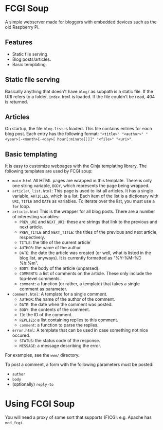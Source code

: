 FCGI Soup
=========
A simple webserver made for bloggers with embedded devices such as the old Raspberry Pi.


Features
--------
 * Static file serving.
 * Blog posts/articles.
 * Basic templating.
 

Static file serving
-------------------
Basically anything that doesn't have `blog/` as subpath is a static file.
If the URI refers to a folder, `index.html` is loaded.
If the file couldn't be read, 404 is returned.


Articles
--------
On startup, the file `blog.list` is loaded. This file contains entries for each blog post.
Each entry has the following format: `"<title>" "<author>" "<year>[-<month>[-<day>[ hour[:minute]]]]" "<file>" "<uri>"`.


Basic templating
----------------
It is easy to customize webpages with the Cinja templating library. The following templates
are used by FCGI soup:

- `main.html`
  All HTML pages are wrapped in this template. There is only one string variable, `BODY`, which
  represents the page being wrapped.
- `article\_list.html`: This page is used to list all articles. It has a single variable, `ARTICLES`,
   which is a list. Each item of the list is a dictionary with `URI`, `TITLE` and `DATE` as variables.
   To iterate over the list, you must use a `for` loop.
- `article.html`
  This is the wrapper for all blog posts. There are a number of interesting variables:
  - `PREV_URI` and `NEXT_URI`: these are strings that link to the previous and next article.
  - `PREV_TITLE` and `NEXT_TITLE`: the titles of the previous and next article, respectively.
  - `TITLE`: the title of the current article`
  - `AUTHOR`: the name of the author
  - `DATE`: the date the article was created (or well, what is listed in the blog list, anyways).
    It is currently formatted as "%Y-%M-%D %h:%m".
  - `BODY`: the body of the article (unparsed).
  - `COMMENTS`: a list of comments on the article. These only include the top-level comments.
  - `comment`: a function (or rather, a template) that takes a single comment as parameter.
- `comment.html`: A template for a single comment.
  - `AUTHOR`: the name of the author of the comment.
  - `DATE`: the date when the comment was posted.
  - `BODY`: the contents of the comment.
  - `ID`: the ID of the comment.
  - `REPLIES`: a list containing replies to this comment.
  - `comment`: a function to parse the replies.
- `error.html`: A template that can be used in case something not nice occured.
  - `STATUS`: the status code of the response.
  - `MESSAGE`: a message describing the error.

For examples, see the `www/` directory.

To post a comment, a form with the following parameters must be posted:
- `author`
- `body`
- (optionally) `reply-to`


Using FCGI Soup
===============
You will need a proxy of some sort that supports (F)CGI. e.g. Apache has `mod_fcgi`.
